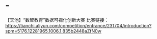# -
【天池】“数智教育”数据可视化创新大赛
比赛链接：https://tianchi.aliyun.com/competition/entrance/231704/introduction?spm=5176.12281965.1006.1.835b2448aZfN0w
